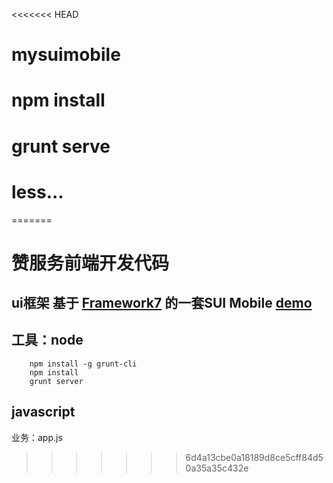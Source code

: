 <<<<<<< HEAD
# mysuimobile
# npm install
# grunt serve
# less...

=======
# 赞服务前端开发代码
## ui框架 基于 [Framework7](http://framework7.taobao.org/) 的一套SUI Mobile   [demo](http://m.sui.taobao.org/demos/)
## 工具：node 

        npm install -g grunt-cli
        npm install
        grunt server
        
## javascript
 业务：app.js
>>>>>>> 6d4a13cbe0a18189d8ce5cff84d50a35a35c432e
